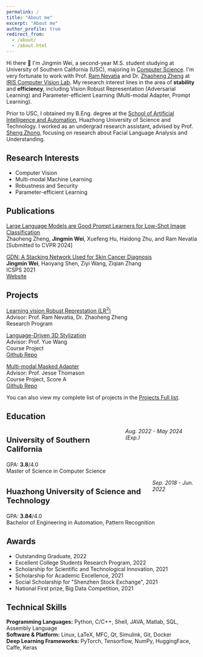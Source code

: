```yaml
---
permalink: /
title: "About me"
excerpt: "About me"
author_profile: true
redirect_from: 
  - /about/
  - /about.html
---
```


Hi there 👋 I'm Jingmin Wei, a second-year M.S. student studying at University of Southern California (USC), majoring in [Computer Science](https://www.cs.usc.edu/). I'm very fortunate to work with Prof. [Ram Nevatia](https://sites.usc.edu/iris-cvlab/professor-ram-nevatia/) and Dr. [Zhaoheng Zheng](https://zhaohengz.github.io/) at [IRIS Computer Vision Lab](https://sites.usc.edu/iris-cvlab/). My research interest lines in the area of <strong>stability</strong> and <strong>efficiency</strong>, including Vision Robust Representation (Adversarial Learning) and Parameter-efficient Learning (Multi-modal Adapter, Prompt Learning).

Prior to USC, I obtained my B.Eng. degree at the [School of Artificial Intelligence and Automation](http://english.aia.hust.edu.cn/), Huazhong University of Science and Technology. I worked as an undergrad research assistant, advised by Prof. [Sheng Zhong](http://english.aia.hust.edu.cn/info/1030/1347.htm), focusing on research about Facial Language Analysis and Understanding.

<!-- <font color="#ff0000">I am graduating in 2023/early 2024 and now actively looking for full-time positions in computer vision, machine learning, and artificial intelligence. Please feel free to get in touch if there are any opportunities!</font> -->

<h2 id="research"> Research Interests </h2>

<ul>
    <li>Computer Vision</li>
    <li>Multi-modal Machine Learning</li>
    <li>Robustness and Security</li>
    <li>Parameter-efficient Learning</li>
</ul>


<h2 id="publications"> Publications </h2>

<p><u>Large Language Models are Good Prompt Learners for Low-Shot Image Classification</u><br>
Zhaoheng Zheng, <strong>Jingmin Wei</strong>, Xuefeng Hu, Haidong Zhu, and Ram Nevatia
<br> [Submitted to CVPR 2024] <br>
<!-- <a href="https://arxiv.org/abs/2305.16681" class="btn btn--success">Paper</a></p> -->

<p><u>GDN: A Stacking Network Used for Skin Cancer Diagnosis</u><br>
<strong>Jingmin Wei</strong>, Haoyang Shen, Ziyi Wang, Ziqian Zhang
<br> ICSPS 2021<br>
<a href="https://doi.org/10.1117/12.2631455" class="btn btn--success">Website</a></p>

<!-- <p><u>FashionVLP: Vision Language Transformer for Fashion Retrieval with Feedback</u><br>
Sonam Goenka*, <strong>Zhaoheng Zheng*</strong>, Ayush Jaiswal, Rakesh Chada, Yue Wu, Pradeep Natarajan, and Varsha Hedau
<br> CVPR 2022<br>
<a href="https://www.amazon.science/publications/fashionvlp-vision-language-transformer-for-fashion-retrieval-with-feedback" class="btn btn--success">Paper</a></p> -->

<h2 id="projects"> Projects </h2>

<p><u>Learning vision Robust Represtation (LR<sup>2</sup>)</u><br>
Advisor: Prof. Ram Nevatia, Dr. Zhaoheng Zheng<br>
Research Program<br><p>

<p><u>Language-Driven 3D Stylization</u><br>
Advisor: Prof. Yue Wang<br>
Course Project<br>
<a href="https://github.com/Weijingmin2000/Language-Driven-3D-Stylization" class="btn btn--success">Github Repo</a></p>

<p><u>Multi-modal Masked Adapter</u><br>
Advisor: Prof. Jesse Thomason<br>
Course Project, Score A<br>
<a href="https://github.com/YinzhenWang/Real_CLIP_Adapter" class="btn btn--success">Github Repo</a></p>

You can also view my complete list of projects in the <a href="/projects/">Projects Full list</a>.

<h2 id="education"> Education </h2>
<div style='display: flex; justify-content: space-between;'>
	<p style='font-size:20px'><b>University of Southern California</b></p>
	<i>Aug. 2022 - May 2024 (Exp.)</i>
</div>
GPA: <strong>3.8</strong>/4.0
<br> Master of Science in Computer Science <br><p>

<div style='display: flex; justify-content: space-between;'>
	<p style='font-size:20px'><b>Huazhong University of Science and Technology</b></p>
	<i>Sep. 2018 - Jun. 2022</i>
</div>
GPA: <strong>3.84</strong>/4.0
<br> Bachelor of Engineering in Automation, Pattern Recognition <br><p>

<h2 id="awards"> Awards </h2>
<ul>
    <li>Outstanding Graduate, 2022</li>
    <li>Excellent College Students Research Program, 2022</li>
    <li>Scholarship for Scientific and Technological Innovation, 2021</li>
    <li>Scholarship for Academic Excellence, 2021</li>
    <li>Social Scholarship for "Shenzhen Stock Exchange", 2021</li>
    <li>National First prize, Big Data Competition, 2021</li>
</ul>

<h2 id="skills"> Technical Skills </h2>
<strong>Programming Languages:</strong> Python, C/C++, Shell, JAVA, Matlab, SQL, Assembly Language <br>
<strong>Software & Platform:</strong> Linux, LaTeX, MFC, Qt, Simulink, Git, Docker <br>
<strong>Deep Learning Frameworks:</strong> PyTorch, Tensorflow, NumPy, HuggingFace, Caffe, Keras <p>


<p hidden><script type="text/javascript" id="clustrmaps" src="//clustrmaps.com/map_v2.js?d=WuTycU_gptD1_uRJMJF-BV4Q0VudvsyDQpgvA3okEYs&cl=ffffff&w=a"></script></p>
